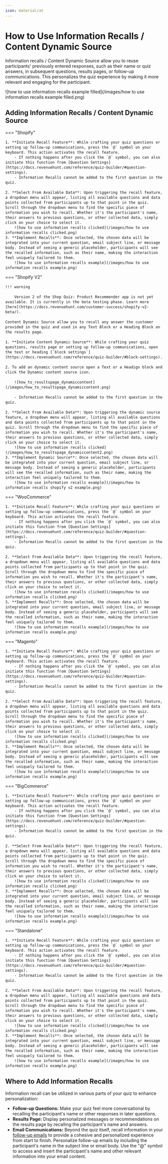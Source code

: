 ```yaml
---
icon: material/at
---
```


# How to Use Information Recalls / Content Dynamic Source

Information recalls / Content Dynamic Source allow you to reuse participants' previously entered responses, such as their name or quiz answers, in subsequent questions, results pages, or follow-up communications. This personalizes the quiz experience by making it more relevant and engaging for the participant.

![how to use information recalls example filled](/images/how to use information recalls example filled.png)

## Adding Information Recalls / Content Dynamic Source

=== "Shopify"

    1. **Initiate Recall Feature**: While crafting your quiz questions or setting up follow-up communications, press the `@` symbol on your keyboard. This action activates the recall feature. 
        - If nothing happens after you click the `@` symbol, you can also initiate this function from [Question Settings](https://docs.revenuehunt.com/reference/quiz-builder/#question-settings).
        - Information Recalls cannot be added to the first question in the quiz.

    2. **Select From Available Data**: Upon triggering the recall feature, a dropdown menu will appear, listing all available questions and data points collected from participants up to that point in the quiz. Scroll through the dropdown menu to find the specific piece of information you wish to recall. Whether it's the participant's name, their answers to previous questions, or other collected data, simply click on your choice to select it.
        ![how to use information recalls clicked](/images/how to use information recalls clicked.png)
    3. **Implement Recalls**: Once selected, the chosen data will be integrated into your current question, email subject line, or message body. Instead of seeing a generic placeholder, participants will see the recalled information, such as their name, making the interaction feel uniquely tailored to them.
        ![how to use information recalls example](/images/how to use information recalls example.png)


=== "Shopify V2"


    !!! warning

        Version 2 of the Shop Quiz: Product Recommender app is not yet available. It is currently in the beta testing phase. Learn more [here](https://docs.revenuehunt.com/customer-success/shopify-v2-beta/).

    Content Dynamic Source allow you to recall any answer the customer provided in the quiz and used in any Text Block or a Heading Block on the results page.

    1. **Initiate Content Dynamic Source**: While crafting your quiz questions, results page or setting up follow-up communications, open the text or heading [`block settings`](https://docs.revenuehunt.com/reference/quiz-builder/#block-settings).

    2. To add an dynamic content source open a Text or a Headign block and click the Dynamic content source icon.

        ![how_to_resultspage_dynamiccontent](/images/how_to_resultspage_dynamiccontent.png)

        - Information Recalls cannot be added to the first question in the quiz.

    2. **Select From Available Data**: Upon triggering the dynamic source feature, a dropdown menu will appear, listing all available questions and data points collected from participants up to that point in the quiz. Scroll through the dropdown menu to find the specific piece of information you wish to recall. Whether it's the participant's name, their answers to previous questions, or other collected data, simply click on your choice to select it.
        ![how to use information recalls clicked](/images/how_to_resultspage_dynamiccontent2.png)
    3. **Implement Dynamic Source**: Once selected, the chosen data will be integrated into your current question, email subject line, or message body. Instead of seeing a generic placeholder, participants will see the recalled information, such as their name, making the interaction feel uniquely tailored to them.
        ![how to use information recalls example](/images/how to information recalls shopify v2 example.png)


=== "WooCommerce"

    1. **Initiate Recall Feature**: While crafting your quiz questions or setting up follow-up communications, press the `@` symbol on your keyboard. This action activates the recall feature. 
        - If nothing happens after you click the `@` symbol, you can also initiate this function from [Question Settings](https://docs.revenuehunt.com/reference/quiz-builder/#question-settings).
        - Information Recalls cannot be added to the first question in the quiz.

    2. **Select From Available Data**: Upon triggering the recall feature, a dropdown menu will appear, listing all available questions and data points collected from participants up to that point in the quiz. Scroll through the dropdown menu to find the specific piece of information you wish to recall. Whether it's the participant's name, their answers to previous questions, or other collected data, simply click on your choice to select it.
        ![how to use information recalls clicked](/images/how to use information recalls clicked.png)
    3. **Implement Recalls**: Once selected, the chosen data will be integrated into your current question, email subject line, or message body. Instead of seeing a generic placeholder, participants will see the recalled information, such as their name, making the interaction feel uniquely tailored to them.
        ![how to use information recalls example](/images/how to use information recalls example.png)


=== "Magento"

    1. **Initiate Recall Feature**: While crafting your quiz questions or setting up follow-up communications, press the `@` symbol on your keyboard. This action activates the recall feature. 
        - If nothing happens after you click the `@` symbol, you can also initiate this function from [Question Settings](https://docs.revenuehunt.com/reference/quiz-builder/#question-settings).
        - Information Recalls cannot be added to the first question in the quiz.

    2. **Select From Available Data**: Upon triggering the recall feature, a dropdown menu will appear, listing all available questions and data points collected from participants up to that point in the quiz. Scroll through the dropdown menu to find the specific piece of information you wish to recall. Whether it's the participant's name, their answers to previous questions, or other collected data, simply click on your choice to select it.
        ![how to use information recalls clicked](/images/how to use information recalls clicked.png)
    3. **Implement Recalls**: Once selected, the chosen data will be integrated into your current question, email subject line, or message body. Instead of seeing a generic placeholder, participants will see the recalled information, such as their name, making the interaction feel uniquely tailored to them.
        ![how to use information recalls example](/images/how to use information recalls example.png)


=== "BigCommerce"

    1. **Initiate Recall Feature**: While crafting your quiz questions or setting up follow-up communications, press the `@` symbol on your keyboard. This action activates the recall feature. 
        - If nothing happens after you click the `@` symbol, you can also initiate this function from [Question Settings](https://docs.revenuehunt.com/reference/quiz-builder/#question-settings).
        - Information Recalls cannot be added to the first question in the quiz.

    2. **Select From Available Data**: Upon triggering the recall feature, a dropdown menu will appear, listing all available questions and data points collected from participants up to that point in the quiz. Scroll through the dropdown menu to find the specific piece of information you wish to recall. Whether it's the participant's name, their answers to previous questions, or other collected data, simply click on your choice to select it.
        ![how to use information recalls clicked](/images/how to use information recalls clicked.png)
    3. **Implement Recalls**: Once selected, the chosen data will be integrated into your current question, email subject line, or message body. Instead of seeing a generic placeholder, participants will see the recalled information, such as their name, making the interaction feel uniquely tailored to them.
        ![how to use information recalls example](/images/how to use information recalls example.png)


=== "Standalone"

    1. **Initiate Recall Feature**: While crafting your quiz questions or setting up follow-up communications, press the `@` symbol on your keyboard. This action activates the recall feature. 
        - If nothing happens after you click the `@` symbol, you can also initiate this function from [Question Settings](https://docs.revenuehunt.com/reference/quiz-builder/#question-settings).
        - Information Recalls cannot be added to the first question in the quiz.

    2. **Select From Available Data**: Upon triggering the recall feature, a dropdown menu will appear, listing all available questions and data points collected from participants up to that point in the quiz. Scroll through the dropdown menu to find the specific piece of information you wish to recall. Whether it's the participant's name, their answers to previous questions, or other collected data, simply click on your choice to select it.
        ![how to use information recalls clicked](/images/how to use information recalls clicked.png)
    3. **Implement Recalls**: Once selected, the chosen data will be integrated into your current question, email subject line, or message body. Instead of seeing a generic placeholder, participants will see the recalled information, such as their name, making the interaction feel uniquely tailored to them.
        ![how to use information recalls example](/images/how to use information recalls example.png)

## Where to Add Information Recalls

Information recall can be utilized in various parts of your quiz to enhance personalization:

- **Follow-up Questions:** Make your quiz feel more conversational by recalling the participant's name or other responses in later questions.
- **Results Page:** Display personalized messages or recommendations on the results page by recalling the participant's name and answers.
- **Email Communications:** Beyond the quiz itself, recall information in your [follow-up emails](https://docs.revenuehunt.com/how-to-guides/send-result-emails/) to provide a cohesive and personalized experience from start to finish. Personalize follow-up emails by including the participant's name in the subject line or email body. Use the "@" symbol to access and insert the participant's name and other relevant information into your email content.


 